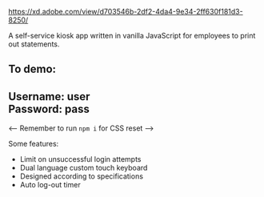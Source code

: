 https://xd.adobe.com/view/d703546b-2df2-4da4-9e34-2ff630f181d3-8250/ 

A self-service kiosk app written in vanilla JavaScript for employees to print out statements.

To demo:
--------------
Username: user  
Password: pass
--------------
<-- Remember to run `npm i` for CSS reset -->

Some features:
- Limit on unsuccessful login attempts
- Dual language custom touch keyboard
- Designed according to specifications
- Auto log-out timer
